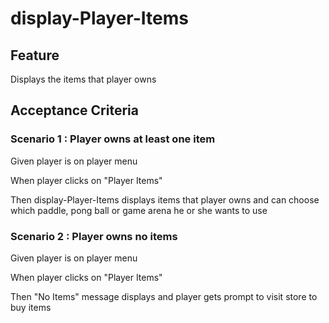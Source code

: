 # display-Player-Items

## Feature

Displays the items that player owns

## Acceptance Criteria

### Scenario 1 : Player owns at least one item

Given player is on player menu

When player clicks on "Player Items"

Then display-Player-Items displays items
that player owns and can choose which paddle,
pong ball or game arena he or she wants to use

### Scenario 2 : Player owns no items

Given player is on player menu

When player clicks on "Player Items"

Then "No Items" message displays and player
gets prompt to visit store to buy items
